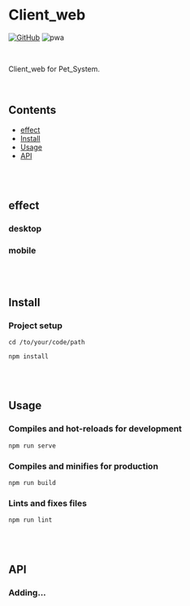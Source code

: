 # Client_web

[![GitHub](https://img.shields.io/github/license/byteso/Pet-System)](../../LICENSE)
![pwa](https://img.shields.io/badge/pwa-adapted-green)

<br>

Client_web for Pet_System.

<br>

## Contents
- [effect](#effect)
- [Install](#install)
- [Usage](#usage)
- [API](#api)

<br>
<br>

## effect

### desktop

### mobile

<br>
<br>

## Install

### Project setup
```
cd /to/your/code/path
```
```
npm install
```

<br>
<br>

## Usage

### Compiles and hot-reloads for development
```
npm run serve
```

### Compiles and minifies for production
```
npm run build
```

### Lints and fixes files
```
npm run lint
```

<br>
<br>

## API

### Adding...

